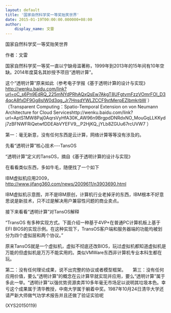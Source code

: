 ```yaml
---
layout: default
title: '国家自然科学奖一等奖贻笑世界'
date: 2015-01-19T00:00:00.000000+08:00
author:
    display_name: 文雷
---
```


国家自然科学奖一等奖贻笑世界

作者：文雷

国家自然科学奖一等奖一直以宁缺毋滥著称，1999年到2013年的15年间有10年空缺。2014年度莫名其妙授予项目“透明计算”。

这个“透明计算”原来如此（参考电子学报《基于透明计算的设计与实现》http://wenku.baidu.com/link?url=oC_s6Pn9EdRQ_225mNYdPRhAQxQsEw7AkgT8UFgtvmFzzVOmrFOI_D34qcA8fxDF9Gg8slW0d3qg_Jr7HnsdYWLZCCF9xtMerpEZlbmkrbW ）　　（Transparent Computing：Spatio-Temporal Extension on von Neumann Architecture for Cloud Serviceshttp://wenku.baidu.com/link?url=AptS1MW8Paj0AqrsVyHfA30K_AW96n9BrgpdDNRdxNO_MouGqLLKKydj7zBFNWFRiQetwfDDEAbVYEFV9__P2HjKQ_jYLb8ZGUu67rcUVW7 ）

第一：毫无新意，没有任何东西是云计算，网络计算等等没有涉及的。

先看“透明计算”核心技术---TansOS

“透明计算”定义的TansOS，摘自《基于透明计算的设计与实现》

在看看类似东西，多如牛毛，随便找了一个如下

IBM虚拟机应用2009，http://www.jifang360.com/news/2009611/n3903690.html

IBM虚拟机示意图，并不是IBM原创，计算机行业老掉牙的东西，IBM根本不好意思说是新技术，只不过是解决用户兼容性问题的商业卖点。

接下来看看“透明计算”对TansOS解释

“TransOS 有多种实现方式。下面介绍一种基于4VP+在普通PC计算机板上基于EFI BIOS的实现示例。在这种实现下，TransOS客户端和服务器端的功能均被划分为四个虚拟层和两个协议。”

原来TansOS就是一个虚拟机，虚拟不彻底还改BIOS，玩过虚拟机都知道虚拟机是万能的但虚拟机是万万不能实用的。类似VMWare东西非计算机专业本科生都在玩。

第二：没有任何理论成果，说不出完整的协议或者模型框架。　　第三：没有任何应用价值，要么“透明计算”的概念在云计算早就实现并应用，要么“透明计算”属于多此一举。“透明计算”以强优势资源卖弄10多年毫无市场足以说明其垃圾本色。幸亏这个成果属于清华教授，中南大学属于躺着中奖。1987年10月24日清华大学还请严新大师做气功学术报告并且还做了验证实验呢

(XYS20150119)

